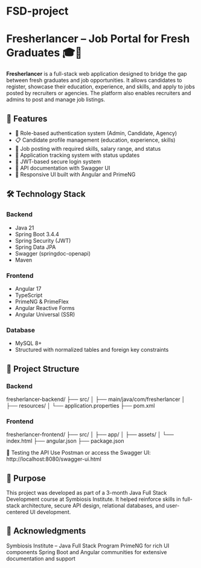# FSD-project
# Fresherlancer – Job Portal for Fresh Graduates 🎓💼

**Fresherlancer** is a full-stack web application designed to bridge the gap between fresh graduates and job opportunities. It allows candidates to register, showcase their education, experience, and skills, and apply to jobs posted by recruiters or agencies. The platform also enables recruiters and admins to post and manage job listings.

## 🚀 Features

- 🔐 Role-based authentication system (Admin, Candidate, Agency)
- 📋 Candidate profile management (education, experience, skills)
- 💼 Job posting with required skills, salary range, and status
- 📄 Application tracking system with status updates
- 🧠 JWT-based secure login system
- 🧾 API documentation with Swagger UI
- 📱 Responsive UI built with Angular and PrimeNG

## 🛠 Technology Stack

### Backend
- Java 21
- Spring Boot 3.4.4
- Spring Security (JWT)
- Spring Data JPA
- Swagger (springdoc-openapi)
- Maven

### Frontend
- Angular 17
- TypeScript
- PrimeNG & PrimeFlex
- Angular Reactive Forms
- Angular Universal (SSR)

### Database
- MySQL 8+
- Structured with normalized tables and foreign key constraints


## 📂 Project Structure

### Backend
fresherlancer-backend/
├── src/
│ ├── main/java/com/fresherlancer
│ ├── resources/
│ └── application.properties
├── pom.xml

### Frontend
fresherlancer-frontend/
├── src/
│ ├── app/
│ ├── assets/
│ └── index.html
├── angular.json
├── package.json

🧪 Testing the API
Use Postman or access the Swagger UI:
http://localhost:8080/swagger-ui.html

## 🧠 Purpose
This project was developed as part of a 3-month Java Full Stack Development course at Symbiosis Institute. It helped reinforce skills in full-stack architecture, secure API design, relational databases, and user-centered UI development.

## 🙌 Acknowledgments
Symbiosis Institute – Java Full Stack Program
PrimeNG for rich UI components
Spring Boot and Angular communities for extensive documentation and support


